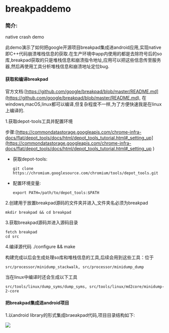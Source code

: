 # breakpaddemo

### 简介:
native crash demo

此demo演示了如何把google开源项目breakpad集成进android应用,实现native即C++代码崩溃堆栈信息的获取.在生产环境中app内使用的都是去除符号后的so库,breakpad获取的只是堆栈信息和崩溃指令地址,应用可以把这些信息传至服务器,然后再使用工具分析堆栈信息和崩溃地址定位bug.

#### 获取和编译breakpad

官方文档:[https://github.com/google/breakpad/blob/master/README.md](https://github.com/google/breakpad/blob/master/README.md),
在windows,macOS,linux都可以编译,但复杂程度不一样,为了方便快速我是在linux上编译的.

1.获取depot-tools工具并配置环境

步骤:[https://commondatastorage.googleapis.com/chrome-infra-docs/flat/depot_tools/docs/html/depot_tools_tutorial.html#_setting_up](https://commondatastorage.googleapis.com/chrome-infra-docs/flat/depot_tools/docs/html/depot_tools_tutorial.html#_setting_up )


  * 获取depot-tools:

        git clone https://chromium.googlesource.com/chromium/tools/depot_tools.git

  * 配置环境变量:

        export PATH=/path/to/depot_tools:$PATH

2.创建用于放置breakpad源码的文件夹并进入,文件夹名必须为breakpad

    mkdir breakpad && cd breakpad

3.获取breakpad源码并进入源码目录
    
    fetch breakpad  
    cd src
   
4.编译源代码
    ./configure && make
    
   构建完成以后会生成处理so库和堆栈信息的工具,后续会用到这些工具：位于 

    src/processor/minidump_stackwalk, src/processor/minidump_dump
   
   当在linux中编译时还会生成以下工具

    src/tools/linux/dump_syms/dump_syms, src/tools/linux/md2core/minidump-2-core

#### 把breakpad集成进android项目

1.以android library的形式集成braeakpad代码,项目目录结构如下:

![](https://i.ibb.co/NZ3qnM2/20200707155143.png)


